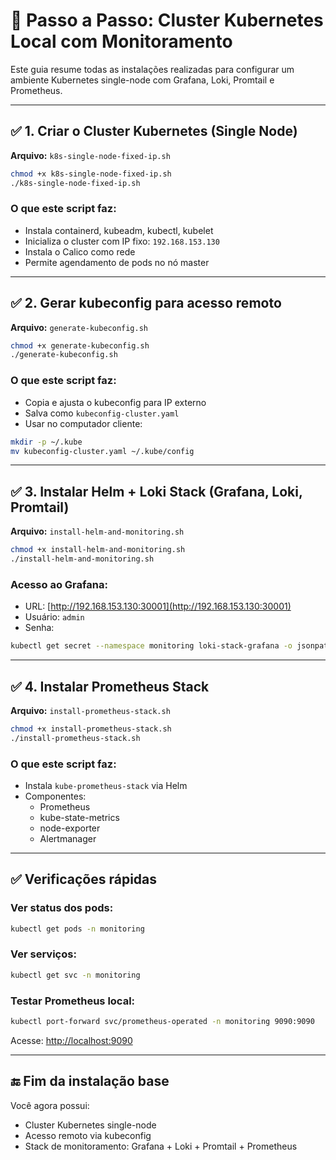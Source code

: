 # 🧭 Passo a Passo: Cluster Kubernetes Local com Monitoramento

Este guia resume todas as instalações realizadas para configurar um ambiente Kubernetes single-node com Grafana, Loki, Promtail e Prometheus.

---

## ✅ 1. Criar o Cluster Kubernetes (Single Node)

**Arquivo:** `k8s-single-node-fixed-ip.sh`

```bash
chmod +x k8s-single-node-fixed-ip.sh
./k8s-single-node-fixed-ip.sh
```

### O que este script faz:

- Instala containerd, kubeadm, kubectl, kubelet
- Inicializa o cluster com IP fixo: `192.168.153.130`
- Instala o Calico como rede
- Permite agendamento de pods no nó master

---

## ✅ 2. Gerar kubeconfig para acesso remoto

**Arquivo:** `generate-kubeconfig.sh`

```bash
chmod +x generate-kubeconfig.sh
./generate-kubeconfig.sh
```

### O que este script faz:

- Copia e ajusta o kubeconfig para IP externo
- Salva como `kubeconfig-cluster.yaml`
- Usar no computador cliente:

```bash
mkdir -p ~/.kube
mv kubeconfig-cluster.yaml ~/.kube/config
```

---

## ✅ 3. Instalar Helm + Loki Stack (Grafana, Loki, Promtail)

**Arquivo:** `install-helm-and-monitoring.sh`

```bash
chmod +x install-helm-and-monitoring.sh
./install-helm-and-monitoring.sh
```

### Acesso ao Grafana:

- URL: [http://192.168.153.130:30001](http://192.168.153.130:30001)
- Usuário: `admin`
- Senha:

```bash
kubectl get secret --namespace monitoring loki-stack-grafana -o jsonpath="{.data.admin-password}" | base64 -d && echo
```

---

## ✅ 4. Instalar Prometheus Stack

**Arquivo:** `install-prometheus-stack.sh`

```bash
chmod +x install-prometheus-stack.sh
./install-prometheus-stack.sh
```

### O que este script faz:

- Instala `kube-prometheus-stack` via Helm
- Componentes:
  - Prometheus
  - kube-state-metrics
  - node-exporter
  - Alertmanager

---

## ✅ Verificações rápidas

### Ver status dos pods:

```bash
kubectl get pods -n monitoring
```

### Ver serviços:

```bash
kubectl get svc -n monitoring
```

### Testar Prometheus local:

```bash
kubectl port-forward svc/prometheus-operated -n monitoring 9090:9090
```

Acesse: [http://localhost:9090](http://localhost:9090)

---

## 🔚 Fim da instalação base

Você agora possui:

- Cluster Kubernetes single-node
- Acesso remoto via kubeconfig
- Stack de monitoramento: Grafana + Loki + Promtail + Prometheus

